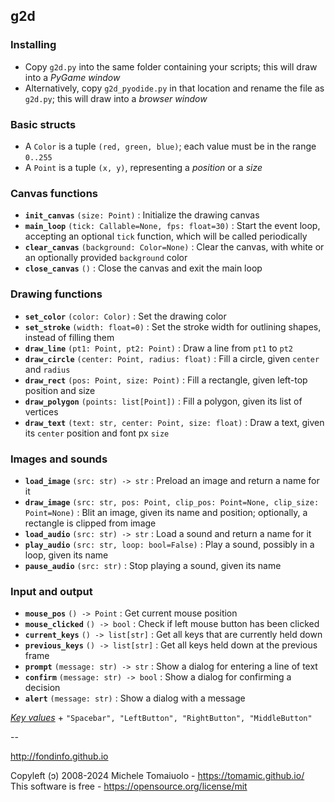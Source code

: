 ## g2d

### Installing

- Copy `g2d.py` into the same folder containing your scripts; this will draw into a *PyGame window*
- Alternatively, copy `g2d_pyodide.py` in that location and rename the file as `g2d.py`; this will draw into a *browser window*

### Basic structs

- A `Color` is a tuple `(red, green, blue)`; each value must be in the range `0..255`
- A `Point` is a tuple `(x, y)`, representing a *position* or a *size*

### Canvas functions

- **`init_canvas`** `(size: Point)` : Initialize the drawing canvas
- **`main_loop`** `(tick: Callable=None, fps: float=30)` : Start the event loop, accepting an optional `tick` function, which will be called periodically
- **`clear_canvas`** `(background: Color=None)` : Clear the canvas, with white or an optionally provided `background` color
- **`close_canvas`** `()` : Close the canvas and exit the main loop

### Drawing functions

- **`set_color`** `(color: Color)` : Set the drawing color
- **`set_stroke`** `(width: float=0)` : Set the stroke width for outlining shapes, instead of filling them
- **`draw_line`** `(pt1: Point, pt2: Point)` : Draw a line from `pt1` to `pt2`
- **`draw_circle`** `(center: Point, radius: float)` : Fill a circle, given `center` and `radius`
- **`draw_rect`** `(pos: Point, size: Point)` : Fill a rectangle, given left-top position and size
- **`draw_polygon`** `(points: list[Point])` : Fill a polygon, given its list of vertices
- **`draw_text`** `(text: str, center: Point, size: float)` : Draw a text, given its `center` position and font px `size`

### Images and sounds

- **`load_image`** `(src: str) -> str` : Preload an image and return a name for it
- **`draw_image`** `(src: str, pos: Point, clip_pos: Point=None, clip_size: Point=None)` : Blit an image, given its name and position; optionally, a rectangle is clipped from image
- **`load_audio`** `(src: str) -> str` : Load a sound and return a name for it
- **`play_audio`** `(src: str, loop: bool=False)` : Play a sound, possibly in a loop, given its name
- **`pause_audio`** `(src: str)` : Stop playing a sound, given its name

### Input and output

- **`mouse_pos`** `() -> Point` : Get current mouse position
- **`mouse_clicked`** `() -> bool` : Check if left mouse button has been clicked
- **`current_keys`** `() -> list[str]` : Get all keys that are currently held down
- **`previous_keys`** `() -> list[str]` : Get all keys held down at the previous frame
- **`prompt`** `(message: str) -> str` : Show a dialog for entering a line of text
- **`confirm`** `(message: str) -> bool` : Show a dialog for confirming a decision
- **`alert`** `(message: str)` : Show a dialog with a message

[*Key values*](https://developer.mozilla.org/en-US/docs/Web/API/KeyboardEvent/key/Key_Values) + `"Spacebar", "LeftButton", "RightButton", "MiddleButton"`

--

http://fondinfo.github.io

Copyleft (ɔ) 2008-2024 Michele Tomaiuolo - https://tomamic.github.io/ <br>
This software is free - https://opensource.org/license/mit

